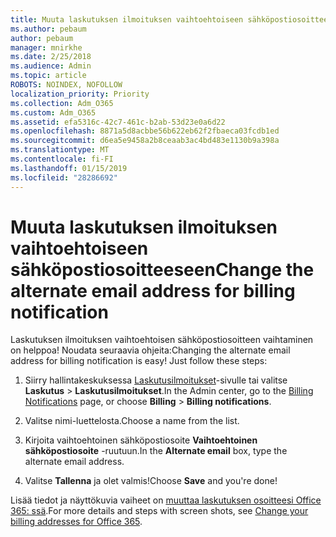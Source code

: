 ```yaml
---
title: Muuta laskutuksen ilmoituksen vaihtoehtoiseen sähköpostiosoitteeseen
ms.author: pebaum
author: pebaum
manager: mnirkhe
ms.date: 2/25/2018
ms.audience: Admin
ms.topic: article
ROBOTS: NOINDEX, NOFOLLOW
localization_priority: Priority
ms.collection: Adm_O365
ms.custom: Adm_O365
ms.assetid: efa5316c-42c7-461c-b2ab-53d23e0a6d22
ms.openlocfilehash: 8871a5d8acbbe56b622eb62f2fbaeca03fcdb1ed
ms.sourcegitcommit: d6ea5e9458a2b8ceaab3ac4bd483e1130b9a398a
ms.translationtype: MT
ms.contentlocale: fi-FI
ms.lasthandoff: 01/15/2019
ms.locfileid: "28286692"
---
```

# <a name="change-the-alternate-email-address-for-billing-notification"></a><span data-ttu-id="99b1d-102">Muuta laskutuksen ilmoituksen vaihtoehtoiseen sähköpostiosoitteeseen</span><span class="sxs-lookup"><span data-stu-id="99b1d-102">Change the alternate email address for billing notification</span></span>

<span data-ttu-id="99b1d-p101">Laskutuksen ilmoituksen vaihtoehtoisen sähköpostiosoitteen vaihtaminen on helppoa! Noudata seuraavia ohjeita:</span><span class="sxs-lookup"><span data-stu-id="99b1d-p101">Changing the alternate email address for billing notification is easy! Just follow these steps:</span></span>
  
1. <span data-ttu-id="99b1d-105">Siirry hallintakeskuksessa [Laskutusilmoitukset](https://go.microsoft.com/fwlink/p/?linkid=853212)-sivulle tai valitse **Laskutus** \> **Laskutusilmoitukset**.</span><span class="sxs-lookup"><span data-stu-id="99b1d-105">In the Admin center, go to the [Billing Notifications](https://go.microsoft.com/fwlink/p/?linkid=853212) page, or choose **Billing** \> **Billing notifications**.</span></span>
    
2. <span data-ttu-id="99b1d-106">Valitse nimi-luettelosta.</span><span class="sxs-lookup"><span data-stu-id="99b1d-106">Choose a name from the list.</span></span>
    
3. <span data-ttu-id="99b1d-107">Kirjoita vaihtoehtoinen sähköpostiosoite **Vaihtoehtoinen sähköpostiosoite** -ruutuun.</span><span class="sxs-lookup"><span data-stu-id="99b1d-107">In the **Alternate email** box, type the alternate email address.</span></span> 
    
4. <span data-ttu-id="99b1d-108">Valitse **Tallenna** ja olet valmis!</span><span class="sxs-lookup"><span data-stu-id="99b1d-108">Choose **Save** and you're done!</span></span> 
    
<span data-ttu-id="99b1d-109">Lisää tiedot ja näyttökuvia vaiheet on [muuttaa laskutuksen osoitteesi Office 365: ssä](https://support.office.com/en-us/article/Change-your-billing-addresses-for-Office-365-for-business-a25c10d6-c1e9-4299-9185-25178df9eba6).</span><span class="sxs-lookup"><span data-stu-id="99b1d-109">For more details and steps with screen shots, see [Change your billing addresses for Office 365](https://support.office.com/en-us/article/Change-your-billing-addresses-for-Office-365-for-business-a25c10d6-c1e9-4299-9185-25178df9eba6).</span></span>
  

